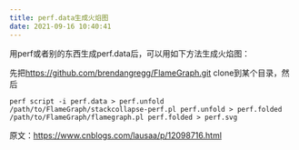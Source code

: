 ```yaml
---
title: perf.data生成火焰图
date: 2021-09-16 10:40:41
---
```


用perf或者别的东西生成perf.data后，可以用如下方法生成火焰图：

先把<https://github.com/brendangregg/FlameGraph.git> clone到某个目录，然后

```shell
perf script -i perf.data > perf.unfold
/path/to/FlameGraph/stackcollapse-perf.pl perf.unfold > perf.folded
/path/to/FlameGraph/flamegraph.pl perf.folded > perf.svg
```

原文：<https://www.cnblogs.com/lausaa/p/12098716.html>
